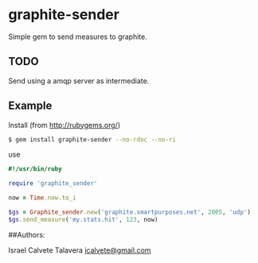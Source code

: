 # graphite-sender

Simple gem to send measures to graphite.

## TODO

Send using a amqp server as intermediate.

## Example

Install (from http://rubygems.org/)

```bash
$ gem install graphite-sender --no-rdoc --no-ri
```

use

```ruby
#!/usr/bin/ruby

require 'graphite_sender'

now = Time.now.to_i

$gs = Graphite_sender.new('graphite.smartpurposes.net', 2005, 'udp')
$gs.send_measure('my.stats.hit', 123, now)

```

##Authors:

Israel Calvete Talavera <icalvete@gmail.com>
